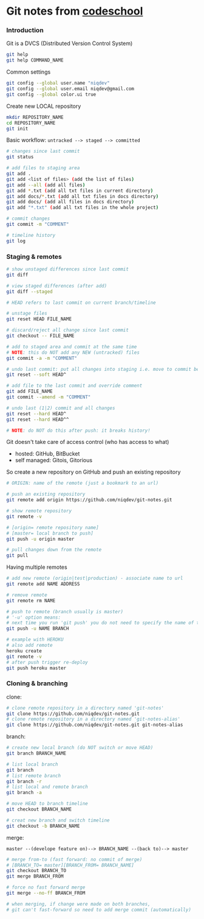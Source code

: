 # Git notes from [codeschool](https://www.codeschool.com/paths/git)

### Introduction

Git is a DVCS (Distributed Version Control System)

```bash
git help
git help COMMAND_NAME
```

Common settings
```bash
git config --global user.name "niqdev"
git config --global user.email niqdev@gmail.com
git config --global color.ui true
```

Create new LOCAL repository
```bash
mkdir REPOSITORY_NAME
cd REPOSITORY_NAME
git init
```

Basic workflow: `untracked --> staged --> committed`
```bash
# changes since last commit
git status

# add files to staging area
git add .
git add <list of files> (add the list of files)
git add --all (add all files)
git add *.txt (add all txt files in current directory)
git add docs/*.txt (add all txt files in docs directory)
git add docs/ (add all files in docs directory)
git add "*.txt" (add all txt files in the whole project)

# commit changes
git commit -m "COMMENT"

# timeline history
git log
```

### Staging & remotes

```bash
# show unstaged differences since last commit
git diff

# view staged differences (after add)
git diff --staged

# HEAD refers to last commit on current branch/timeline

# unstage files
git reset HEAD FILE_NAME

# discard/reject all change since last commit
git checkout -- FILE_NAME

# add to staged area and commit at the same time
# NOTE: this do NOT add any NEW (untracked) files
git commit -a -m "COMMENT"

# undo last commit: put all changes into staging i.e. move to commit before HEAD
git reset --soft HEAD^

# add file to the last commit and override comment
git add FILE_NAME
git commit --amend -m "COMMENT"

# undo last (1|2) commit and all changes
git reset --hard HEAD^
git reset --hard HEAD^^

# NOTE: do NOT do this after push: it breaks history!
```

Git doesn't take care of access control (who has access to what)
* hosted: GitHub, BitBucket
* self managed: Gitois, Gitorious

So create a new repository on GitHub and push an existing repository

```bash
# ORIGIN: name of the remote (just a bookmark to an url)

# push an existing repository
git remote add origin https://github.com/niqdev/git-notes.git

# show remote repository
git remote -v

# [origin= remote repository name]
# [master= local branch to push]
git push -u origin master

# pull changes down from the remote
git pull
```

Having multiple remotes
```bash
# add new remote (origin|test|production) - associate name to url
git remote add NAME ADDRESS

# remove remote
git remote rm NAME

# push to remote (branch usually is master)
# '-u' option means:
# next time you run 'git push' you do not need to specify the name of the branch
git push -u NAME BRANCH

# example with HEROKU
# also add remote
heroku create
git remote -v
# after push trigger re-deploy
git push heroku master
```

### Cloning & branching

clone:
```bash
# clone remote repository in a directory named 'git-notes'
git clone https://github.com/niqdev/git-notes.git
# clone remote repository in a directory named 'git-notes-alias'
git clone https://github.com/niqdev/git-notes.git git-notes-alias
```

branch:
```bash
# create new local branch (do NOT switch or move HEAD)
git branch BRANCH_NAME

# list local branch
git branch
# list remote branch
git branch -r
# list local and remote branch
git branch -a

# move HEAD to branch timeline
git checkout BRANCH_NAME

# creat new branch and switch timeline
git checkout -b BRANCH_NAME
```

merge:

`master --(develope feature on)--> BRANCH_NAME --(back to)--> master`

```bash
# merge from-to (fast forward: no commit of merge)
# [BRANCH_TO= master][BRANCH_FROM= BRANCH_NAME]
git checkout BRANCH_TO
git merge BRANCH_FROM

# force no fast forward merge
git merge --no-ff BRANCH_FROM

# when merging, if change were made on both branches,
# git can't fast-forward so need to add merge commit (automatically)
```

